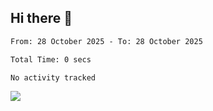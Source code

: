 ## Hi there 👋

<!--START_SECTION:waka-->

```txt
From: 28 October 2025 - To: 28 October 2025

Total Time: 0 secs

No activity tracked
```

<!--END_SECTION:waka-->
![](https://komarev.com/ghpvc/?username=your-github-username&color=green&style=for-the-badge&abbreviated=true&base=18560)
